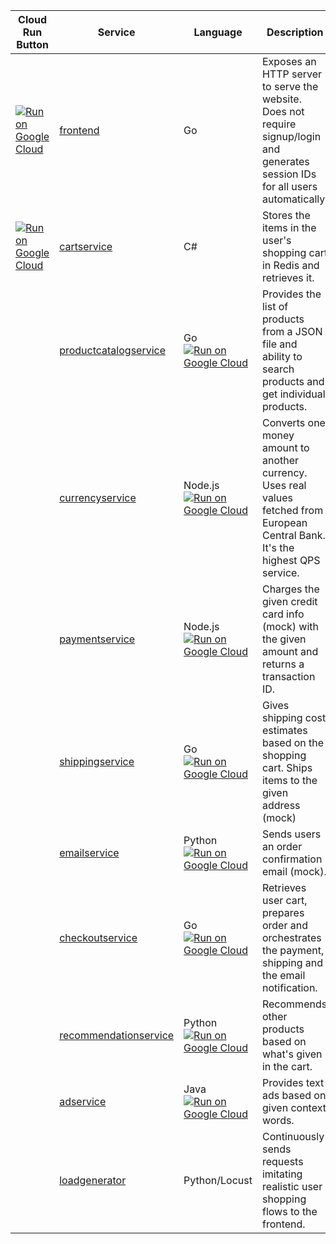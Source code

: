 | Cloud Run Button | Service                                              | Language      | Description                                                                                                                       |
| ---------------------------------------------- | ---------------------------------------------------- | ------------- | --------------------------------------------------------------------------------------------------------------------------------- |
| [![Run on Google Cloud](https://deploy.cloud.run/button.svg)](https://deploy.cloud.run?dir=src/frontend) | [frontend](./src/frontend)                           | Go           | Exposes an HTTP server to serve the website. Does not require signup/login and generates session IDs for all users automatically. |
| [![Run on Google Cloud](https://deploy.cloud.run/button.svg)](https://deploy.cloud.run?dir=src/cartservice) | [cartservice](./src/cartservice)                     | C#            | Stores the items in the user's shopping cart in Redis and retrieves it.                                                           |
| | [productcatalogservice](./src/productcatalogservice) | Go [![Run on Google Cloud](https://deploy.cloud.run/button.svg)](https://deploy.cloud.run?dir=src/productcatalogservice)           | Provides the list of products from a JSON file and ability to search products and get individual products.                        |
| | [currencyservice](./src/currencyservice)             | Node.js [![Run on Google Cloud](https://deploy.cloud.run/button.svg)](https://deploy.cloud.run?dir=src/currencyservice)        | Converts one money amount to another currency. Uses real values fetched from European Central Bank. It's the highest QPS service. |
| | [paymentservice](./src/paymentservice)               | Node.js [![Run on Google Cloud](https://deploy.cloud.run/button.svg)](https://deploy.cloud.run?dir=src/paymentservice)      | Charges the given credit card info (mock) with the given amount and returns a transaction ID.                                     |
| | [shippingservice](./src/shippingservice)             | Go [![Run on Google Cloud](https://deploy.cloud.run/button.svg)](https://deploy.cloud.run?dir=src/shippingservice)           | Gives shipping cost estimates based on the shopping cart. Ships items to the given address (mock)                                 |
| | [emailservice](./src/emailservice)                   | Python [![Run on Google Cloud](https://deploy.cloud.run/button.svg)](https://deploy.cloud.run?dir=src/emailservice)        | Sends users an order confirmation email (mock).                                                                                   |
| | [checkoutservice](./src/checkoutservice)             | Go [![Run on Google Cloud](https://deploy.cloud.run/button.svg)](https://deploy.cloud.run?dir=src/checkoutservice)           | Retrieves user cart, prepares order and orchestrates the payment, shipping and the email notification.                            |
| | [recommendationservice](./src/recommendationservice) | Python [![Run on Google Cloud](https://deploy.cloud.run/button.svg)](https://deploy.cloud.run?dir=src/recommendationservice)       | Recommends other products based on what's given in the cart.                                                                      |
| | [adservice](./src/adservice)                         | Java [![Run on Google Cloud](https://deploy.cloud.run/button.svg)](https://deploy.cloud.run?dir=src/adservice)          | Provides text ads based on given context words.                                                                                   |
| | [loadgenerator](./src/loadgenerator)                 | Python/Locust | Continuously sends requests imitating realistic user shopping flows to the frontend.                                              |
